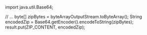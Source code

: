 import java.util.Base64;

// ...
byte[] zipBytes = byteArrayOutputStream.toByteArray();
String encodedZip = Base64.getEncoder().encodeToString(zipBytes);
result.put(ZIP_CONTENT, encodedZip);